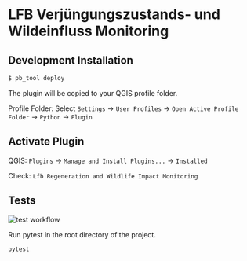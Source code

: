 # LFB Verjüngungszustands- und Wildeinfluss Monitoring



## Development Installation



```bash
$ pb_tool deploy
```
The plugin will be copied to your QGIS profile folder.

Profile Folder: Select ``Settings`` -> ``User Profiles`` -> ``Open Active Profile Folder`` -> ``Python`` -> ``Plugin``

## Activate Plugin

QGIS: ``Plugins`` -> ``Manage and Install Plugins...`` -> ``Installed``



Check: ``Lfb Regeneration and Wildlife Impact Monitoring``


## Tests

![test workflow](https://github.com/b-lack/lfb-regeneration_wildlife_impact_monitoring/actions/workflows/run-all-tests.yml/badge.svg)

Run pytest in the root directory of the project.

```bash
pytest
```